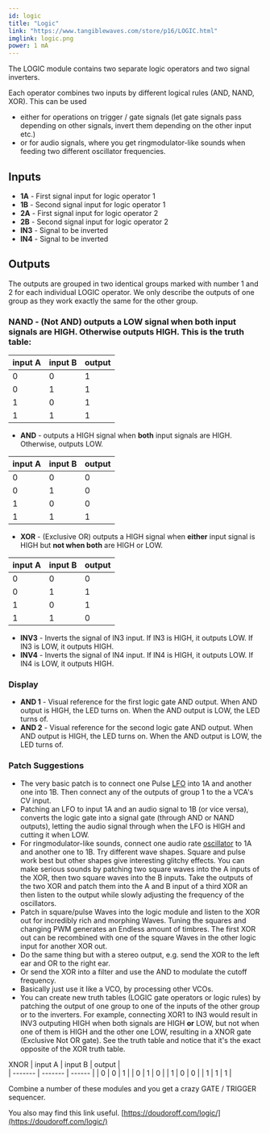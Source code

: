 ```yaml
---
id: logic
title: "Logic"
link: "https://www.tangiblewaves.com/store/p16/LOGIC.html"
imglink: logic.png
power: 1 mA
---
```


The LOGIC module contains two separate logic operators and two signal inverters.

Each operator combines two inputs by different logical rules (AND, NAND, XOR). This can be used

- either for operations on trigger / gate signals (let gate signals pass depending on other signals, invert them depending on the other input etc.)
- or for audio signals, where you get ringmodulator-like sounds when feeding two different oscillator frequencies.

## Inputs

- **1A** - First signal input for logic operator 1
- **1B** - Second signal input for logic operator 1
- **2A** - First signal input for logic operator 2
- **2B** - Second signal input for logic operator 2
- **IN3** - Signal to be inverted
- **IN4** - Signal to be inverted

## Outputs

The outputs are grouped in two identical groups marked with number 1 and 2 for each individual LOGIC operator. We only describe the outputs of one group as they work exactly the same for the other group.

### **NAND** - (Not AND) outputs a LOW signal when **both** input signals are HIGH. Otherwise outputs HIGH. This is the truth table:

| input A | input B | output |
| ------- | ------- | ------ |
| 0       | 0       | 1      |
| 0       | 1       | 1      |
| 1       | 0       | 1      |
| 1       | 1       | 1      |

- **AND** - outputs a HIGH signal when **both** input signals are HIGH. Otherwise, outputs LOW.

| input A | input B | output |
| ------- | ------- | ------ |
| 0       | 0       | 0      |
| 0       | 1       | 0      |
| 1       | 0       | 0      |
| 1       | 1       | 1      |

- **XOR** - (Exclusive OR) outputs a HIGH signal when **either** input signal is HIGH but **not when both** are HIGH or LOW.

| input A | input B | output |  
| ------- | ------- | ------ |
| 0       | 0       | 0      |
| 0       | 1       | 1      |
| 1       | 0       | 1      |
| 1       | 1       | 0      |

- **INV3** - Inverts the signal of IN3 input. If IN3 is HIGH, it outputs LOW. If IN3 is LOW, it outputs HIGH.
- **INV4** - Inverts the signal of IN4 input. If IN4 is HIGH, it outputs LOW. If IN4 is LOW, it outputs HIGH.

### Display

- **AND 1** - Visual reference for the first logic gate AND output. When AND output is HIGH, the LED turns on. When the AND output is LOW, the LED turns of.
- **AND 2** - Visual reference for the second logic gate AND output. When AND output is HIGH, the LED turns on. When the AND output is LOW, the LED turns of.

### Patch Suggestions

- The very basic patch is to connect one Pulse [LFO](https://wiki.aemodular.com/pmwiki.php/AeManual/2LFO) into 1A and another one into 1B. Then connect any of the outputs of group 1 to the a VCA's CV input.
- Patching an LFO to input 1A and an audio signal to 1B (or vice versa), converts the logic gate into a signal gate (through AND or NAND outputs), letting the audio signal through when the LFO is HIGH and cutting it when LOW.
- For ringmodulator-like sounds, connect one audio rate [oscillator](https://wiki.aemodular.com/pmwiki.php/AeManual/2OSCD) to 1A and another one to 1B. Try different wave shapes. Square and pulse work best but other shapes give interesting glitchy effects. You can make serious sounds by patching two square waves into the A inputs of the XOR, then two square waves into the B inputs. Take the outputs of the two XOR and patch them into the A and B input of a third XOR an then listen to the output while slowly adjusting the frequency of the oscillators.
- Patch in square/pulse Waves into the logic module and listen to the XOR out for incredibly rich and morphing Waves. Tuning the squares and changing PWM generates an Endless amount of timbres. The first XOR out can be recombined with one of the square Waves in the other logic input for another XOR out.
- Do the same thing but with a stereo output, e.g. send the XOR to the left ear and OR to the right ear.
- Or send the XOR into a filter and use the AND to modulate the cutoff frequency.
- Basically just use it like a VCO, by processing other VCOs.
- You can create new truth tables (LOGIC gate operators or logic rules) by patching the output of one group to one of the inputs of the other group or to the inverters. For example, connecting XOR1 to IN3 would result in INV3 outputing HIGH when both signals are HIGH **or** LOW, but not when one of them is HIGH and the other one LOW, resulting in a XNOR gate (Exclusive Not OR gate). See the truth table and notice that it's the exact opposite of the XOR truth table.

XNOR
| input A | input B | output |  
| ------- | ------- | ------ |
| 0       | 0       | 1      |
| 0       | 1       | 0      |
| 1       | 0       | 0      |
| 1       | 1       | 1      |

Combine a number of these modules and you get a crazy GATE / TRIGGER sequencer.

You also may find this link useful. [https://doudoroff.com/logic/](https://doudoroff.com/logic/)
